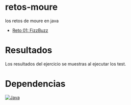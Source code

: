 # retos-moure
los retos de moure en java

* <a href="https://github.com/Paimon1a/retos-moure/blob/main/src/main/java/com/jmd/Reto0.java" title="Ir al codigo">Reto 01: FizzBuzz</a>

# Resultados
Los resultados del ejercicio se muestras al ejecutar los test.

# Dependencias
[![Java](https://img.shields.io/static/v1?label=java&message=17&color=blue?style=flat-square)](https://www.oracle.com/java/technologies/javase/jdk17-archive-downloads.html)
